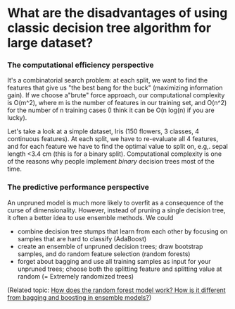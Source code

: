 # What are the disadvantages of using classic decision tree algorithm for large dataset?



### The computational efficiency perspective

It's a combinatorial search problem: at each split, we want to find the features that give us "the best bang for the buck" (maximizing information gain). If we choose a"brute" force approach, our computational complexity is O(m^2), where m is the number of features in our training set, and O(n^2) for the number of n training cases (I think it can be O(n log(n) if you are lucky).

Let's take a look at a simple dataset, Iris (150 flowers, 3 classes, 4 continuous features). At each split, we have to re-evaluate all 4 features, and for each feature we have to find the optimal value to split on, e.g,. sepal length <3.4 cm (this is for a binary split). Computational complexity is one of the reasons why people implement *binary* decision trees most of the time.

### The predictive performance perspective

An unpruned model is much more likely to overfit as a consequence of the curse of dimensionality. However, instead of pruning a single decision tree, it often a better idea to use ensemble methods. We could

- combine decision tree stumps that learn from each other by focusing on samples that are hard to classify (AdaBoost)
- create an ensemble of unpruned decision trees; draw bootstrap samples, and do random feature selection (random forests)
- forget about bagging and use all training samples as input for your unpruned trees; choose both the splitting feature and splitting value at random (= Extremely randomized trees)   

(Related topic: [How does the random forest model work? How is it different from bagging and boosting in ensemble models?](../bagging-boosting-rf.md))
